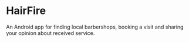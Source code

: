 # HairFire
An Android app for finding local barbershops, booking a visit and sharing your opinion about received service.
